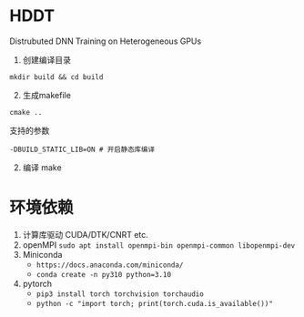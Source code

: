 # HDDT
Distrubuted DNN Training on Heterogeneous GPUs

1. 创建编译目录
```
mkdir build && cd build
```

2. 生成makefile
```
cmake ..
```

支持的参数
```
-DBUILD_STATIC_LIB=ON # 开启静态库编译
```

2. 编译
make


# 环境依赖
1. 计算库驱动 CUDA/DTK/CNRT etc.
2. openMPI
    `sudo apt install openmpi-bin openmpi-common libopenmpi-dev`
3. Miniconda
    - `https://docs.anaconda.com/miniconda/`
    - `conda create -n py310 python=3.10`
4. pytorch
    - `pip3 install torch torchvision torchaudio`
    - `python -c "import torch; print(torch.cuda.is_available())"`